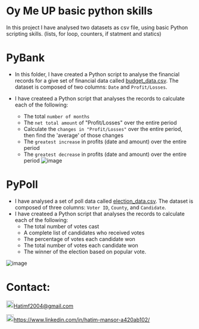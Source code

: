 # Oy Me UP basic python skills
In this project I have analysed two datasets as csv file, using basic Python scripting skills. (lists, for loop, counters, if statment and statics)

# PyBank
* In this folder, I have created a Python script to analyse the financial records for a give set of financial data called [budget_data.csv](PyBank/Resources/budget_data.csv). The dataset is composed of two columns: `Date` and `Profit/Losses`. 

* I have createed a Python script that analyses the records to calculate each of the following:
  * The total `number of months` 
  * The `net total amount` of "Profit/Losses" over the entire period
  * Calculate the `changes in "Profit/Losses"` over the entire period, then find the 'average' of those changes
  * The `greatest increase` in profits (date and amount) over the entire period
  * The `greatest decrease` in profits (date and amount) over the entire period
![image](https://user-images.githubusercontent.com/24882457/169514584-20bff58d-c79d-416c-bfe9-44f2f8157ff0.png)


# PyPoll
 * I have analysed a set of poll data called [election_data.csv](PyPoll/Resources/election_data.csv). The dataset is composed of three columns: `Voter ID`, `County`, and `Candidate`. 
 * I have createed a Python script that analyses the records to calculate each of the following:
   * The total number of votes cast
   * A complete list of candidates who received votes
   * The percentage of votes each candidate won
   * The total number of votes each candidate won
   * The winner of the election based on popular vote.
  
 ![image](https://user-images.githubusercontent.com/24882457/169515606-3c6fa52a-2c8a-418b-8b7d-1fff7dd78c69.png)

# Contact:
<img src="https://user-images.githubusercontent.com/24882457/168723224-ecbdb402-be01-453d-9cb5-282424f7418a.png" width="20" height="20" title=" Hatims email"><Hatimf2004@gmail.com>

<img src="https://user-images.githubusercontent.com/24882457/168716629-b90f784a-534f-418c-89fd-28e91c4830fa.png" width="20" height="20" title="Linkedin Profile"><https://www.linkedin.com/in/hatim-mansor-a420ab102/>

